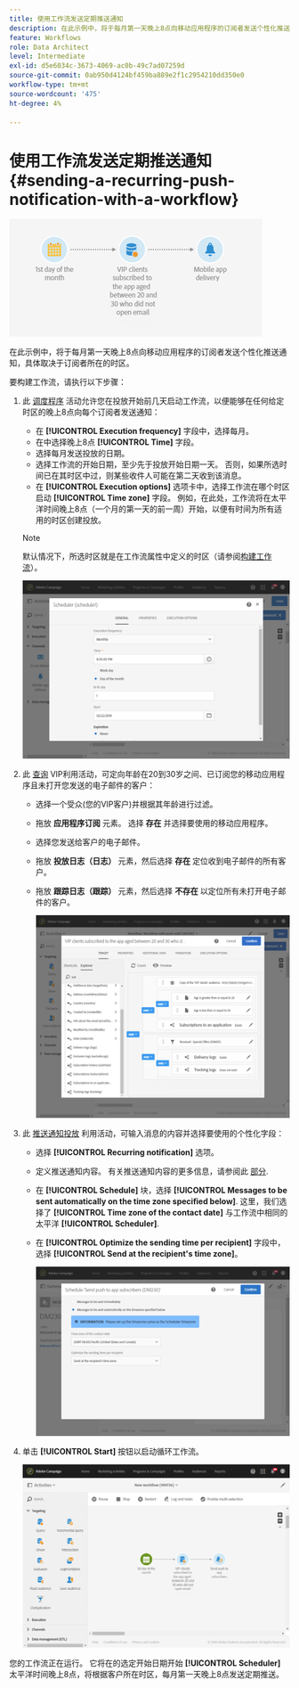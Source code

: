 ```yaml
---
title: 使用工作流发送定期推送通知
description: 在此示例中，将于每月第一天晚上8点向移动应用程序的订阅者发送个性化推送通知（取决于其时区）
feature: Workflows
role: Data Architect
level: Intermediate
exl-id: d5e6034c-3673-4069-ac0b-49c7ad07259d
source-git-commit: 0ab950d4124bf459ba889e2f1c2954210dd350e0
workflow-type: tm+mt
source-wordcount: '475'
ht-degree: 4%

---
```


# 使用工作流发送定期推送通知 {#sending-a-recurring-push-notification-with-a-workflow}

![](assets/wkf_push_example_1.png)

在此示例中，将于每月第一天晚上8点向移动应用程序的订阅者发送个性化推送通知，具体取决于订阅者所在的时区。

要构建工作流，请执行以下步骤：

1. 此 [调度程序](../../automating/using/scheduler.md) 活动允许您在投放开始前几天启动工作流，以便能够在任何给定时区的晚上8点向每个订阅者发送通知：

   * 在 **[!UICONTROL Execution frequency]** 字段中，选择每月。
   * 在中选择晚上8点 **[!UICONTROL Time]** 字段。
   * 选择每月发送投放的日期。
   * 选择工作流的开始日期，至少先于投放开始日期一天。 否则，如果所选时间已在其时区中过，则某些收件人可能在第二天收到该消息。
   * 在 **[!UICONTROL Execution options]** 选项卡中，选择工作流在哪个时区启动 **[!UICONTROL Time zone]** 字段。 例如，在此处，工作流将在太平洋时间晚上8点（一个月的第一天的前一周）开始，以便有时间为所有适用的时区创建投放。

   >[!NOTE]
   >
   >默认情况下，所选时区就是在工作流属性中定义的时区（请参阅[构建工作流](../../automating/using/building-a-workflow.md)）。

   ![](assets/wkf_push_example_5.png)

1. 此 [查询](../../automating/using/query.md) VIP利用活动，可定向年龄在20到30岁之间、已订阅您的移动应用程序且未打开您发送的电子邮件的客户：

   * 选择一个受众(您的VIP客户)并根据其年龄进行过滤。
   * 拖放 **应用程序订阅** 元素。 选择 **存在** 并选择要使用的移动应用程序。
   * 选择您发送给客户的电子邮件。
   * 拖放 **投放日志（日志）** 元素，然后选择 **存在** 定位收到电子邮件的所有客户。
   * 拖放 **跟踪日志（跟踪）** 元素，然后选择 **不存在** 以定位所有未打开电子邮件的客户。

      ![](assets/wkf_push_example_2.png)

1. 此 [推送通知投放](../../automating/using/push-notification-delivery.md) 利用活动，可输入消息的内容并选择要使用的个性化字段：

   * 选择 **[!UICONTROL Recurring notification]** 选项。
   * 定义推送通知内容。 有关推送通知内容的更多信息，请参阅此 [部分](../../channels/using/preparing-and-sending-a-push-notification.md).
   * 在 **[!UICONTROL Schedule]** 块，选择 **[!UICONTROL Messages to be sent automatically on the time zone specified below]**. 这里，我们选择了 **[!UICONTROL Time zone of the contact date]** 与工作流中相同的太平洋 **[!UICONTROL Scheduler]**.
   * 在 **[!UICONTROL Optimize the sending time per recipient]** 字段中，选择 **[!UICONTROL Send at the recipient's time zone]**。

      ![](assets/wkf_push_example_4.png)

1. 单击 **[!UICONTROL Start]** 按钮以启动循环工作流。

   ![](assets/wkf_push_example_3.png)

您的工作流正在运行。 它将在的选定开始日期开始 **[!UICONTROL Scheduler]** 太平洋时间晚上8点，将根据客户所在时区，每月第一天晚上8点发送定期推送。
